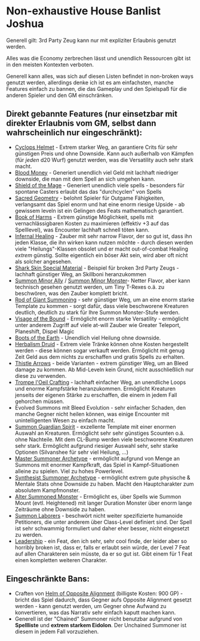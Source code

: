 # Non-exhaustive House Banlist Joshua
Generell gilt: 3rd Party Zeug kann nur mit expliziter Erlaubnis genutzt werden. 

Alles was die Economy zerbrechen lässt und unendlich Ressourcen gibt ist in den meisten Kontexten verboten. 

Generell kann alles, was sich auf diesen Listen befindet in non-broken ways genutzt werden, allerdings denke ich ist es am einfachsten, manche Features einfach zu bannen, die das Gameplay und den Spielspaß für die anderen Spieler und den GM einschränken. 
## Direkt gebannte Features (nur einsetzbar mit direkter Erlaubnis vom GM, selbst dann wahrscheinlich nur eingeschränkt):
- [Cyclops Helmet](https://www.d20pfsrd.com/magic-items/wondrous-items/c-d/cyclops-helm/) - Extrem starker Weg, an garantiere Crits für sehr günstigen Preis und ohne Downside. Kann auch außerhalb von Kämpfen (für *jeden* d20 Wurf) genutzt werden, was die Versatility auch sehr stark macht. 
- [Blood Money](https://www.d20pfsrd.com/magic/all-spells/b/blood-money/) - Generiert unendlich viel Geld mit lachhaft niedriger downside, die man mit dem Spell an sich umgehen kann. 
- [Shield of the Mage](https://www.aonprd.com/MagicIntelligentDisplay.aspx?ItemName=Shield%20of%20the%20Mage) - Generiert unendlich viele spells - besonders für spontane Casters erlaubt das das "durchcyclen" von Spells
- [Sacred Geometry](https://www.d20pfsrd.com/feats/general-feats/sacred-geometry/) - belohnt Spieler für Outgame Fähigkeiten, verlangsamt das Spiel enorm und hat eine enorm riesige Upside - ab gewissem leveln ist ein Gelingen des Feats mathematisch garantiert. 
- [Book of Harms](https://www.aonprd.com/SpellbookDisplay.aspx?ItemName=Book%20of%20Harms) - Extrem günstige Möglichkeit, spells mit vernachlässigbaren Kosten zu maximieren (effektiv +3 auf das Spelllevel), was Encounter lachhaft schnell töten kann. 
- [Infernal Healing](https://www.d20pfsrd.com/magic/all-spells/i/infernal-healing/) - Zauber mit sehr narrow Flavor, der so gut ist, dass ihn jeden Klasse, die ihn wirken kann nutzen möchte - durch diesen werden viele "Heilungs"-Klassen obsolet und er macht out-of-combat Healing *extrem* günstig. Sollte eigentlich ein böser Akt sein, wird aber oft nicht als solcher angesehen. 
- [Shark Skin Special Material](https://www.d20pfsrd.com/EQUIPMENT/SPECIAL-MATERIALs/#Shark_Skin_3pp) - Beispiel für broken 3rd Party Zeugs - lachhaft günstiger Weg, an Skillboni heranzukommen
- [Summon Minor Ally](https://www.d20pfsrd.com/magic/all-spells/s/summon-minor-ally/) / [Summon Minor Monster](https://www.d20pfsrd.com/magic/all-spells/s/summon-minor-monster/)- Netter Flavor, aber kann technisch gesehen genutzt werden, um Tiny T-Rexes o.ä. zu beschwören, was den Zauber komplett bricht. 
- [Rod of Giant Summoning](https://www.d20pfsrd.com/magic-items/rods/rod-of-giant-summoning/) - sehr günstiger Weg, um an eine enorm starke Template zu kommen - sorgt dafür, dass viele beschworene Kreaturen deutlich, deutlich zu stark für Ihre Summon Monster-Stufe werden. 
- [Visage of the Bound](https://www.d20pfsrd.com/magic-items/wondrous-items/r-z/visage-of-the-bound/) - Ermöglicht enorm starke Versatility - ermöglicht unter anderem Zugriff auf viele at-will Zauber wie Greater Teleport, Planeshift, Dispel Magic
- [Boots of the Earth](https://www.d20pfsrd.com/magic-items/wondrous-items/a-b/boots-of-the-earth/) - Unendlich viel Heilung ohne downside. 
- [Herbalism Druid](https://www.aonprd.com/DruidHerbalism.aspx) - Extrem viele Tränke können ohne Kosten hergestellt werden - diese können sogar verkauft werden. Ermöglicht mit genug Zeit Geld aus dem nichts zu erschaffen und gratis Spells zu erhalten. 
- [Thistle Arrows](https://www.d20pfsrd.com/equipment/weapons/weapon-descriptions/ammunition/ammunition-bow-arrows-common/ammunition-bow-arrow-thistle/) - beide Varianten - extrem günstiger Weg, um an Bleed damage zu kommen. Ab Mid-Leveln kein Grund, nicht ausschließlich nur diese zu verwenden. 
- [Trompe l'Oeil Crafting](https://www.aonprd.com/MonsterDisplay.aspx?ItemName=Trompe%20l%27Oeil) - lachhaft einfacher Weg, an unendliche Loops und enorme Kampfstärke heranzukommen. Ermöglicht Kreaturen jenseits der eigenen Stärke zu erschaffen, die einem in jedem Fall gehorchen müssen. 
- Evolved Summons mit Bleed Evolution - sehr einfacher Schaden, den manche Gegner nicht heilen können, was einige Encounter mit unintelligenten Wesen zu einfach macht. 
- [Summon Guardian Spirit](https://www.d20pfsrd.com/feats/general-feats/summon-guardian-spirit/) - exzellente Template mit einer enormen Auswahl an Kreaturen. Ermöglicht sehr sehr günstiges Scounten o.ä. ohne Nachteile. Mit dem CL-Bump werden viele beschworene Kreaturen sehr stark. Ermöglicht aufgrund riesiger Auswahl sehr, sehr starke Optionen (Silvanshee für sehr viel Heilung, ...)
- [Master Summoner Archetype](https://www.d20pfsrd.com/classes/base-classes/summoner/archetypes/paizo-summoner-archetypes/master-summoner/) - ermöglicht aufgrund von Menge an Summons mit enormer Kampfkraft, das Spiel in Kampf-Situationen alleine zu spielen. Viel zu hohes Powerlevel. 
- [Synthesist Summoner Archetype](https://www.d20pfsrd.com/classes/base-classes/summoner/archetypes/paizo-summoner-archetypes/synthesist/) - ermöglicht extrem gute physische & Mentale Stats ohne Downside zu haben. Macht den Hauptcharakter zum absolutem Kampfmonster. 
- [Alter Summoned Monster](https://www.d20pfsrd.com/magic/all-spells/a/alter-summoned-monster/) - Ermöglicht es, über Spells wie Summon Mount (evtl. Heightened) mit langer Duration Monster über enorm lange Zeiträume ohne Downside zu haben. 
- [Summon Laborers](https://www.aonprd.com/SpellDisplay.aspx?ItemName=Summon%20Laborers) - beschwört nicht weiter spezifizierte humanoide Petitioners, die unter anderem über Class-Level definiert sind. Der Spell ist sehr schwammig formuliert und daher eher besser, nicht eingesetzt zu werden. 
- [Leadership](https://www.aonprd.com/FeatDisplay.aspx?ItemName=Leadership) - ein Feat, den ich sehr, sehr cool finde, der leider aber so horribly broken ist, dass er, falls er erlaubt sein würde, der Level 7 Feat auf allen Charakteren sein müsste, da er so gut ist. Gibt einem für 1 Feat einen kompletten weiteren Charakter. 

## Eingeschränkte Bans: 
- Craften von [Helm of Opposite Alignment](https://www.aonprd.com/MagicCursedDisplay.aspx?ItemName=Helm%20of%20Opposite%20Alignment) (billigste Kosten: 900 GP) - bricht das Spiel dadurch, dass Gegner aufs Opposite Alignment gesetzt werden - kann genutzt werden, um Gegner ohne Aufwand zu konvertieren, was das Narrativ sehr einfach kaputt machen kann. 
- Generell ist der "Chained" Summoner nicht benutzbar aufgrund von **Spellliste** und **extrem starkem Eidolon**. Der Unchained Summoner ist diesem in jedem Fall vorzuziehen. 
